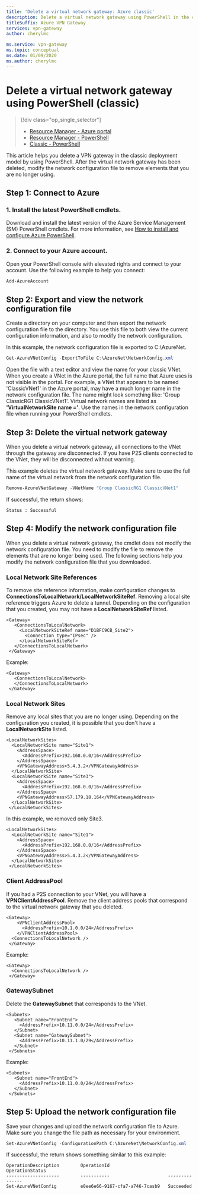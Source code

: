 ```yaml
---
title: 'Delete a virtual network gateway: Azure classic'
description: Delete a virtual network gateway using PowerShell in the classic deployment model.
titleSuffix: Azure VPN Gateway
services: vpn-gateway
author: cherylmc

ms.service: vpn-gateway
ms.topic: conceptual
ms.date: 01/09/2020
ms.author: cherylmc
---
```

# Delete a virtual network gateway using PowerShell (classic)

> [!div class="op_single_selector"]
> * [Resource Manager - Azure portal](vpn-gateway-delete-vnet-gateway-portal.md)
> * [Resource Manager - PowerShell](vpn-gateway-delete-vnet-gateway-powershell.md)
> * [Classic - PowerShell](vpn-gateway-delete-vnet-gateway-classic-powershell.md)
>

This article helps you delete a VPN gateway in the classic deployment model by using PowerShell. After the virtual network gateway has been deleted, modify the network configuration file to remove elements that you are no longer using.

## <a name="connect"></a>Step 1: Connect to Azure

### 1. Install the latest PowerShell cmdlets.

Download and install the latest version of the Azure Service Management (SM) PowerShell cmdlets. For more information, see [How to install and configure Azure PowerShell](/powershell/azure/overview).

### 2. Connect to your Azure account. 

Open your PowerShell console with elevated rights and connect to your account. Use the following example to help you connect:

```powershell
Add-AzureAccount
```

## <a name="export"></a>Step 2: Export and view the network configuration file

Create a directory on your computer and then export the network configuration file to the directory. You use this file to both view the current configuration information, and also to modify the network configuration.

In this example, the network configuration file is exported to C:\AzureNet.

```powershell
Get-AzureVNetConfig -ExportToFile C:\AzureNet\NetworkConfig.xml
```

Open the file with a text editor and view the name for your classic VNet. When you create a VNet in the Azure portal, the full name that Azure uses is not visible in the portal. For example, a VNet that appears to be named 'ClassicVNet1' in the Azure portal, may have a much longer name in the network configuration file. The name might look something like: 'Group ClassicRG1 ClassicVNet1'. Virtual network names are listed as **'VirtualNetworkSite name ='**. Use the names in the network configuration file when running your PowerShell cmdlets.

## <a name="delete"></a>Step 3: Delete the virtual network gateway

When you delete a virtual network gateway, all connections to the VNet through the gateway are disconnected. If you have P2S clients connected to the VNet, they will be disconnected without warning.

This example deletes the virtual network gateway. Make sure to use the full name of the virtual network from the network configuration file.

```powershell
Remove-AzureVNetGateway -VNetName "Group ClassicRG1 ClassicVNet1"
```

If successful, the return shows:

```
Status : Successful
```

## <a name="modify"></a>Step 4: Modify the network configuration file

When you delete a virtual network gateway, the cmdlet does not modify the network configuration file. You need to modify the file to remove the elements that are no longer being used. The following sections help you modify the network configuration file that you downloaded.

### <a name="lnsref"></a>Local Network Site References

To remove site reference information, make configuration changes to **ConnectionsToLocalNetwork/LocalNetworkSiteRef**. Removing a local site reference triggers Azure to delete a tunnel. Depending on the configuration that you created, you may not have a **LocalNetworkSiteRef** listed.

```
<Gateway>
   <ConnectionsToLocalNetwork>
     <LocalNetworkSiteRef name="D1BFC9CB_Site2">
       <Connection type="IPsec" />
     </LocalNetworkSiteRef>
   </ConnectionsToLocalNetwork>
 </Gateway>
```

Example:

```
<Gateway>
   <ConnectionsToLocalNetwork>
   </ConnectionsToLocalNetwork>
 </Gateway>
```

### <a name="lns"></a>Local Network Sites

Remove any local sites that you are no longer using. Depending on the configuration you created, it is possible that you don't have a **LocalNetworkSite** listed.

```
<LocalNetworkSites>
  <LocalNetworkSite name="Site1">
    <AddressSpace>
      <AddressPrefix>192.168.0.0/16</AddressPrefix>
    </AddressSpace>
    <VPNGatewayAddress>5.4.3.2</VPNGatewayAddress>
  </LocalNetworkSite>
  <LocalNetworkSite name="Site3">
    <AddressSpace>
      <AddressPrefix>192.168.0.0/16</AddressPrefix>
    </AddressSpace>
    <VPNGatewayAddress>57.179.18.164</VPNGatewayAddress>
  </LocalNetworkSite>
 </LocalNetworkSites>
```

In this example, we removed only Site3.

```
<LocalNetworkSites>
  <LocalNetworkSite name="Site1">
    <AddressSpace>
      <AddressPrefix>192.168.0.0/16</AddressPrefix>
    </AddressSpace>
    <VPNGatewayAddress>5.4.3.2</VPNGatewayAddress>
  </LocalNetworkSite>
 </LocalNetworkSites>
```

### <a name="clientaddresss"></a>Client AddressPool

If you had a P2S connection to your VNet, you will have a **VPNClientAddressPool**. Remove the client address pools that correspond to the virtual network gateway that you deleted.

```
<Gateway>
    <VPNClientAddressPool>
      <AddressPrefix>10.1.0.0/24</AddressPrefix>
    </VPNClientAddressPool>
  <ConnectionsToLocalNetwork />
 </Gateway>
```

Example:

```
<Gateway>
  <ConnectionsToLocalNetwork />
 </Gateway>
```

### <a name="gwsub"></a>GatewaySubnet

Delete the **GatewaySubnet** that corresponds to the VNet.

```
<Subnets>
   <Subnet name="FrontEnd">
     <AddressPrefix>10.11.0.0/24</AddressPrefix>
   </Subnet>
   <Subnet name="GatewaySubnet">
     <AddressPrefix>10.11.1.0/29</AddressPrefix>
   </Subnet>
 </Subnets>
```

Example:

```
<Subnets>
   <Subnet name="FrontEnd">
     <AddressPrefix>10.11.0.0/24</AddressPrefix>
   </Subnet>
 </Subnets>
```

## <a name="upload"></a>Step 5: Upload the network configuration file

Save your changes and upload the network configuration file to Azure. Make sure you change the file path as necessary for your environment.

```powershell
Set-AzureVNetConfig -ConfigurationPath C:\AzureNet\NetworkConfig.xml
```

If successful, the return shows something similar to this example:

```
OperationDescription        OperationId                      OperationStatus                                                
--------------------        -----------                      ---------------                                           
Set-AzureVNetConfig         e0ee6e66-9167-cfa7-a746-7casb9   Succeeded
```
